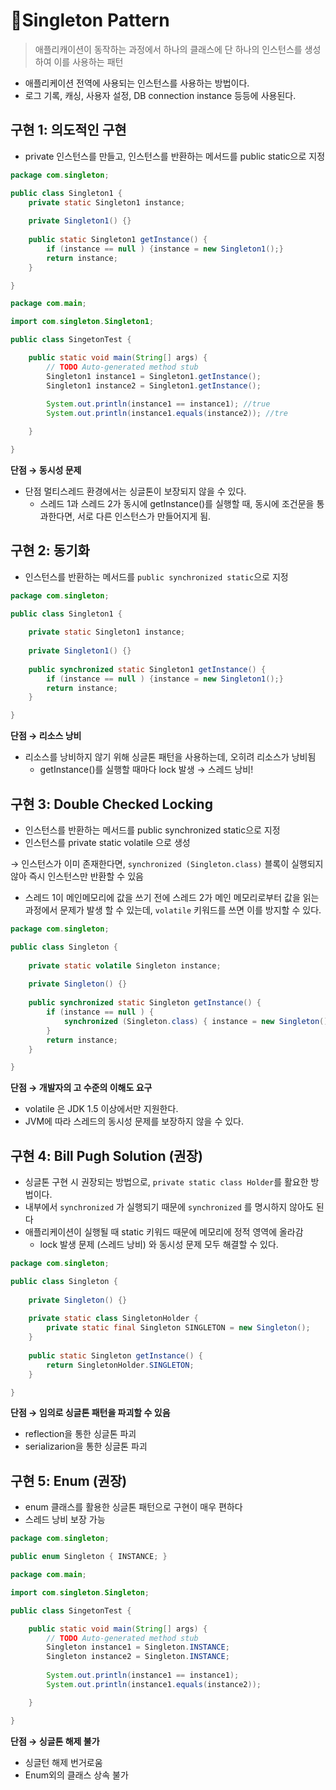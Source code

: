 # 📌Singleton Pattern

> 애플리캐이션이 동작하는 과정에서 하나의 클래스에 단 하나의 인스턴스를 생성하여 이를 사용하는 패턴
> 
- 애플리케이션 전역에 사용되는 인스턴스를 사용하는 방법이다.
- 로그 기록, 캐싱, 사용자 설정, DB connection instance 등등에 사용된다.

## 구현 1: 의도적인 구현

- private 인스턴스를 만들고, 인스턴스를 반환하는 메서드를 public static으로 지정

```java
package com.singleton;

public class Singleton1 {
	private static Singleton1 instance;
	
	private Singleton1() {}
	
	public static Singleton1 getInstance() {
		if (instance == null ) {instance = new Singleton1();}
		return instance;
	}

}
```

```java
package com.main;

import com.singleton.Singleton1;

public class SingetonTest {

	public static void main(String[] args) {
		// TODO Auto-generated method stub
		Singleton1 instance1 = Singleton1.getInstance();
		Singleton1 instance2 = Singleton1.getInstance();
		
		System.out.println(instance1 == instance1); //true
		System.out.println(instance1.equals(instance2)); //tre

	}

}
```

**단점 → 동시성 문제**

- 단점 멀티스레드 환경에서는 싱글톤이 보장되지 않을 수 있다.
    - 스레드 1과 스레드 2가 동시에 getInstance()를 실행할 때, 동시에 조건문을 통과한다면, 서로 다른 인스턴스가 만들어지게 됨.

## 구현 2: 동기화

- 인스턴스를 반환하는 메서드를 `public synchronized static`으로 지정

```java
package com.singleton;

public class Singleton1 {
	
	private static Singleton1 instance;
	
	private Singleton1() {}
	
	public synchronized static Singleton1 getInstance() {
		if (instance == null ) {instance = new Singleton1();}
		return instance;
	}

}
```

**단점 → 리소스 낭비**

- 리소스를 낭비하지 않기 위해 싱글톤 패턴을 사용하는데, 오히려 리소스가 낭비됨
    - getInstance()를 실행할 때마다 lock 발생 → 스레드 낭비!

## 구현 3: Double Checked Locking

- 인스턴스를 반환하는 메서드를 public synchronized static으로 지정
- 인스턴스를 private static volatile 으로 생성

→ 인스턴스가 이미 존재한다면,  `synchronized (Singleton.class)` 블록이 실행되지 않아 즉시 인스턴스만 반환할 수 있음

- 스레드 1이 메인메모리에 값을 쓰기 전에 스레드 2가 메인 메모리로부터 값을 읽는 과정에서 문제가 발생 할 수 있는데, `volatile` 키워드를 쓰면 이를 방지할 수 있다.

```java
package com.singleton;

public class Singleton {
	
	private static volatile Singleton instance;
	
	private Singleton() {}
	
	public synchronized static Singleton getInstance() {
		if (instance == null ) {
			synchronized (Singleton.class) { instance = new Singleton(); }
		}
		return instance;
	}

}
```

**단점 → 개발자의 고 수준의 이해도 요구**

- volatile 은 JDK 1.5 이상에서만 지원한다.
- JVM에 따라 스레드의 동시성 문제를 보장하지 않을 수 있다.

## 구현 4: Bill Pugh Solution (권장)

- 싱글톤 구현 시 권장되는 방법으로, `private static class Holder`를 활요한 방법이다.
- 내부에서 `synchronized` 가 실행되기 때문에 `synchronized` 를 명시하지 않아도 된다
- 애플리케이션이 실행될 때 static 키워드 때문에 메모리에 정적 영역에 올라감
    - lock 발생 문제 (스레드 낭비) 와 동시성 문제 모두 해결할 수 있다.

```java
package com.singleton;

public class Singleton {
	
	private Singleton() {}
	
	private static class SingletonHolder {
		private static final Singleton SINGLETON = new Singleton();
	}
	
	public static Singleton getInstance() {
		return SingletonHolder.SINGLETON;
	}

}
```

**단점 → 임의로 싱글톤 패턴을 파괴할 수 있음**

- reflection을 통한 싱글톤 파괴
- serializarion을 통한 싱글톤 파괴



## 구현 5: Enum (권장)

- enum 클래스를 활용한 싱글톤 패턴으로 구현이 매우 편하다
- 스레드 낭비 보장 가능

```java
package com.singleton;

public enum Singleton { INSTANCE; }
```

```java
package com.main;

import com.singleton.Singleton;

public class SingetonTest {

	public static void main(String[] args) {
		// TODO Auto-generated method stub
		Singleton instance1 = Singleton.INSTANCE;
		Singleton instance2 = Singleton.INSTANCE;
		
		System.out.println(instance1 == instance1);
		System.out.println(instance1.equals(instance2));

	}

}
```

**단점 → 싱글톤 해제 불가**

- 싱글턴 해제 번거로움
- Enum외의 클래스 상속 불가